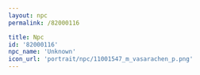 ```yaml
---
layout: npc
permalink: /82000116

title: Npc
id: '82000116'
npc_name: 'Unknown'
icon_url: 'portrait/npc/11001547_m_vasarachen_p.png'
---
```

